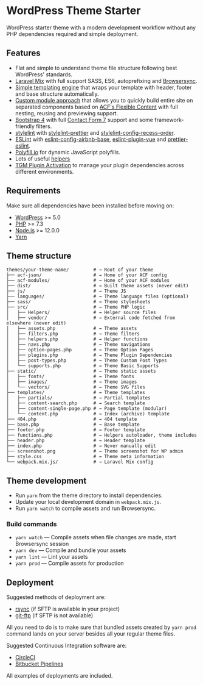 # WordPress Theme Starter

WordPress starter theme with a modern development workflow without any PHP dependencies required and simple deployment.

## Features

* Flat and simple to understand theme file structure following best WordPress' standards.
* [Laravel Mix](https://laravel.com/docs/5.7/mix) with full support SASS, ES6, autoprefixing and [Browsersync](http://www.browsersync.io/).
* [Simple templating engine](https://github.com/adriandmitroca/wordpress-theme-boilerplate/blob/master/templates/content-single.php) that wraps your template with header, footer and base structure automatically.
* [Custom module approach](https://github.com/adriandmitroca/wordpress-theme-boilerplate/blob/master/acf-modules/example.php) that allows you to quickly build entire site on separated components based on [ACF's Flexible Content](https://www.advancedcustomfields.com/resources/flexible-content/) with full nesting, reusing and previewing support.
* [Bootstrap 4](https://getbootstrap.com/) with full [Contact Form 7](https://wordpress.org/plugins/contact-form-7/) support and some framework-friendly filters.
* [stylelint](https://stylelint.io/) with [stylelint-prettier](https://github.com/prettier/stylelint-prettier) and [stylelint-config-recess-order](https://github.com/stormwarning/stylelint-config-recess-order).
* [ESLint](https://eslint.org/) with [eslint-config-airbnb-base](https://www.npmjs.com/package/eslint-config-airbnb-base), [eslint-plugin-vue](https://vuejs.github.io/eslint-plugin-vue/) and [prettier-eslint](https://github.com/prettier/prettier-eslint).
* [Polyfill.io](https://polyfill.io) for dynamic JavaScript polyfills.
* Lots of useful [helpers](https://github.com/adriandmitroca/wordpress-theme-boilerplate/blob/master/src/helpers.php)
* [TGM Plugin Activation](http://tgmpluginactivation.com/) to manage your plugin dependencies across different environments.

## Requirements

Make sure all dependencies have been installed before moving on:

* [WordPress](https://wordpress.org/) >= 5.0
* [PHP](https://secure.php.net/manual/en/install.php) >= 7.3
* [Node.js](http://nodejs.org/) >= 12.0.0
* [Yarn](https://yarnpkg.com/en/docs/install)


## Theme structure

```shell
themes/your-theme-name/         # → Root of your theme
├── acf-json/                   # → Home of your ACF config
├── acf-modules/                # → Home of your ACF modules
├── dist/                       # → Built theme assets (never edit)
├── js/                         # → Theme JS
├── languages/                  # → Theme language files (optional)
├── sass/                       # → Theme stylesheets
├── src/                        # → Theme PHP logic
│   ├── Helpers/                # → Helper source files
│   ├── vendor/                 # → External code fetched from elsewhere (never edit)
│   ├── assets.php              # → Theme assets
│   ├── filters.php             # → Theme filters
│   ├── helpers.php             # → Helper functions
│   ├── navs.php                # → Theme navigations
│   ├── option-pages.php        # → Theme Option Pages
│   ├── plugins.php             # → Theme Plugin Dependencies
│   ├── post-types.php          # → Theme Custom Post Types
│   └── supports.php            # → Theme Basic Supports
├── static/                     # → Theme static assets
│   ├── fonts/                  # → Theme fonts
│   ├── images/                 # → Theme images
│   └── vectors/                # → Theme SVG files
├── templates/                  # → Theme templates
│   ├── partials/               # → Partial templates
│   ├── content-search.php      # → Search template
│   ├── content-single-page.php # → Page template (modular)
│   └── content.php             # → Index (archive) template
├── 404.php                     # → 404 template
├── base.php                    # → Base template
├── footer.php                  # → Footer template
├── functions.php               # → Helpers autoloader, theme includes
├── header.php                  # → Header template
├── index.php                   # → Never manually edit
├── screenshot.png              # → Theme screenshot for WP admin
├── style.css                   # → Theme meta information
└── webpack.mix.js/             # → Laravel Mix config
```


## Theme development

* Run `yarn` from the theme directory to install dependencies.
* Update your local development domain in `webpack.mix.js`.
* Run `yarn watch` to compile assets and run Browsersync.

### Build commands

* `yarn watch` — Compile assets when file changes are made, start Browsersync session
* `yarn dev` — Compile and bundle your assets
* `yarn lint` — Lint your assets
* `yarn prod` — Compile assets for production

## Deployment

Suggested methods of deployment are:
- [rsync](https://rsync.samba.org/) (if SFTP is available in your project)
- [git-ftp](https://git-ftp.github.io/) (if SFTP is not available)

All you need to do is to make sure that bundled assets created by `yarn prod` command lands on your server besides all your regular theme files.

Suggested Continuous Integration software are:
- [CircleCI](https://circleci.com/)
- [Bitbucket Pipelines](https://bitbucket.org/product/features/pipelines)

All examples of deployments are included.
